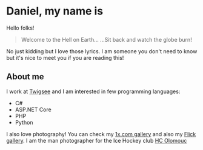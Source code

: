 # Daniel, my name is

Hello folks! 

> Welcome to the Hell on Earth...
> ...Sit back and watch the globe burn!


No just kidding but I love those lyrics. I am someone you don't need to know but it's nice to meet you if you are reading this!

## About me

I work at [Twigsee](www.twigsee.com) and I am interested in few programming languages:
- C#
- ASP.NET Core
- PHP
- Python

I also love photography! You can check my [1x.com gallery](https://www.1x.com/slinnor) and also my [Flick gallery](https://flickr.com/people/196364106@N04/). I am the man photographer for the Ice Hockey club [HC Olomouc](www.hc-olomouc.cz)
